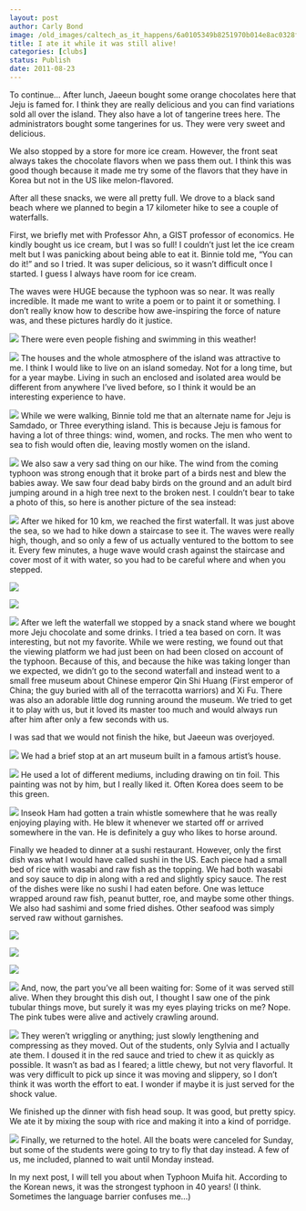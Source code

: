 ```yaml
---
layout: post
author: Carly Bond
image: /old_images/caltech_as_it_happens/6a0105349b8251970b014e8ac0328f970d.jpg
title: I ate it while it was still alive!
categories: [clubs]
status: Publish
date: 2011-08-23
---
```


To continue… After lunch, Jaeeun bought some orange chocolates here that Jeju is famed for. I think they are really delicious and you can find variations sold all over the island. They also have a lot of tangerine trees here. The administrators bought some tangerines for us. They were very sweet and delicious.

We also stopped by a store for more ice cream. However, the front seat always takes the chocolate flavors when we pass them out. I think this was good though because it made me try some of the flavors that they have in Korea but not in the US like melon-flavored.

After all these snacks, we were all pretty full. We drove to a black sand beach where we planned to begin a 17 kilometer hike to see a couple of waterfalls.

First, we briefly met with Professor Ahn, a GIST professor of economics. He kindly bought us ice cream, but I was so full! I couldn’t just let the ice cream melt but I was panicking about being able to eat it. Binnie told me, “You can do it!” and so I tried. It was super delicious, so it wasn’t difficult once I started. I guess I always have room for ice cream.

The waves were HUGE because the typhoon was so near. It was really incredible. It made me want to write a poem or to paint it or something. I don’t really know how to describe how awe-inspiring the force of nature was, and these pictures hardly do it justice.


![](/old_images/caltech_as_it_happens/6a0105349b8251970b015390cf8959970b.jpg)
There were even people fishing and swimming in this weather!


![](/old_images/caltech_as_it_happens/6a0105349b8251970b015434a305dc970c.jpg)
The houses and the whole atmosphere of the island was attractive to me. I think I would like to live on an island someday. Not for a long time, but for a year maybe. Living in such an enclosed and isolated area would be different from anywhere I’ve lived before, so I think it would be an interesting experience to have.


![](/old_images/caltech_as_it_happens/6a0105349b8251970b014e8ac2e88a970d.jpg)
While we were walking, Binnie told me that an alternate name for Jeju is Samdado, or Three everything island. This is because Jeju is famous for having a lot of three things: wind, women, and rocks. The men who went to sea to fish would often die, leaving mostly women on the island.


![](/old_images/caltech_as_it_happens/6a0105349b8251970b015390cf8be5970b.jpg)
We also saw a very sad thing on our hike. The wind from the coming typhoon was strong enough that it broke part of a birds nest and blew the babies away. We saw four dead baby birds on the ground and an adult bird jumping around in a high tree next to the broken nest. I couldn’t bear to take a photo of this, so here is another picture of the sea instead:


![](/old_images/caltech_as_it_happens/6a0105349b8251970b015390cf8d0f970b.jpg)
After we hiked for 10 km, we reached the first waterfall. It was just above the sea, so we had to hike down a staircase to see it. The waves were really high, though, and so only a few of us actually ventured to the bottom to see it. Every few minutes, a huge wave would crash against the staircase and cover most of it with water, so you had to be careful where and when you stepped.


![](/old_images/caltech_as_it_happens/6a0105349b8251970b014e8ac2e99f970d.jpg)

![](/old_images/caltech_as_it_happens/6a0105349b8251970b014e8ac2ea43970d.jpg)

![](/old_images/caltech_as_it_happens/6a0105349b8251970b015434a30a13970c.jpg)
After we left the waterfall we stopped by a snack stand where we bought more Jeju chocolate and some drinks. I tried a tea based on corn. It was interesting, but not my favorite. While we were resting, we found out that the viewing platform we had just been on had been closed on account of the typhoon. Because of this, and because the hike was taking longer than we expected, we didn’t go to the second waterfall and instead went to a small free museum about Chinese emperor Qin Shi Huang (First emperor of China; the guy buried with all of the terracotta warriors) and Xi Fu. There was also an adorable little dog running around the museum. We tried to get it to play with us, but it loved its master too much and would always run after him after only a few seconds with us.

I was sad that we would not finish the hike, but Jaeeun was overjoyed.


![](/old_images/caltech_as_it_happens/6a0105349b8251970b015434a30abc970c.jpg)
We had a brief stop at an art museum built in a famous artist’s house.


![](/old_images/caltech_as_it_happens/6a0105349b8251970b015390cf8fbb970b.jpg)
He used a lot of different mediums, including drawing on tin foil. This painting was not by him, but I really liked it. Often Korea does seem to be this green.


![](/old_images/caltech_as_it_happens/6a0105349b8251970b015390cf90f9970b.jpg)
Inseok Ham had gotten a train whistle somewhere that he was really enjoying playing with. He blew it whenever we started off or arrived somewhere in the van. He is definitely a guy who likes to horse around.

Finally we headed to dinner at a sushi restaurant. However, only the first dish was what I would have called sushi in the US. Each piece had a small bed of rice with wasabi and raw fish as the topping. We had both wasabi and soy sauce to dip in along with a red and slightly spicy sauce. The rest of the dishes were like no sushi I had eaten before. One was lettuce wrapped around raw fish, peanut butter, roe, and maybe some other things. We also had sashimi and some fried dishes. Other seafood was simply served raw without garnishes.


![](/old_images/caltech_as_it_happens/6a0105349b8251970b015434a30dbf970c.jpg)

![](/old_images/caltech_as_it_happens/6a0105349b8251970b015390cf9245970b.jpg)

![](/old_images/caltech_as_it_happens/6a0105349b8251970b014e8ac2eeec970d.jpg)

![](/old_images/caltech_as_it_happens/6a0105349b8251970b015390cf9313970b.jpg)
And, now, the part you’ve all been waiting for: Some of it was served still alive. When they brought this dish out, I thought I saw one of the pink tubular things move, but surely it was my eyes playing tricks on me? Nope. The pink tubes were alive and actively crawling around.


![](/old_images/caltech_as_it_happens/6a0105349b8251970b014e8ac2f0ca970d.jpg)
They weren’t wriggling or anything; just slowly lengthening and compressing as they moved. Out of the students, only Sylvia and I actually ate them. I doused it in the red sauce and tried to chew it as quickly as possible. It wasn’t as bad as I feared; a little chewy, but not very flavorful. It was very difficult to pick up since it was moving and slippery, so I don’t think it was worth the effort to eat. I wonder if maybe it is just served for the shock value.

We finished up the dinner with fish head soup. It was good, but pretty spicy. We ate it by mixing the soup with rice and making it into a kind of porridge.


![](/old_images/caltech_as_it_happens/6a0105349b8251970b015434a31229970c.jpg)
Finally, we returned to the hotel. All the boats were canceled for Sunday, but some of the students were going to try to fly that day instead. A few of us, me included, planned to wait until Monday instead.

In my next post, I will tell you about when Typhoon Muifa hit. According to the Korean news, it was the strongest typhoon in 40 years! (I think. Sometimes the language barrier confuses me…)
